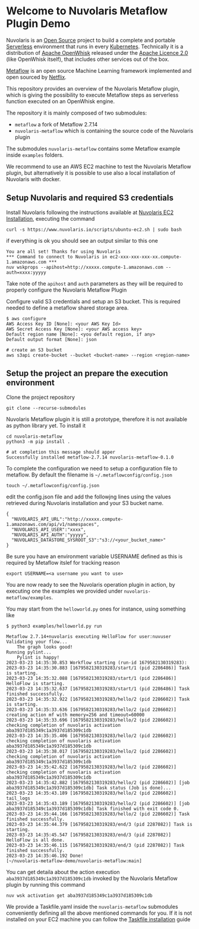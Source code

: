 <!--
  ~ Licensed to the Apache Software Foundation (ASF) under one
  ~ or more contributor license agreements.  See the NOTICE file
  ~ distributed with this work for additional information
  ~ regarding copyright ownership.  The ASF licenses this file
  ~ to you under the Apache License, Version 2.0 (the
  ~ "License"); you may not use this file except in compliance
  ~ with the License.  You may obtain a copy of the License at
  ~
  ~   http://www.apache.org/licenses/LICENSE-2.0
  ~
  ~ Unless required by applicable law or agreed to in writing,
  ~ software distributed under the License is distributed on an
  ~ "AS IS" BASIS, WITHOUT WARRANTIES OR CONDITIONS OF ANY
  ~ KIND, either express or implied.  See the License for the
  ~ specific language governing permissions and limitations
  ~ under the License.
  ~
-->
# Welcome to Nuvolaris Metaflow Plugin Demo

Nuvolaris is an [Open Source](https://opensource.org/) project to build a complete and portable [Serverless](https://martinfowler.com/articles/serverless.html) environment that runs in every [Kubernetes](https://kubernetes.io/). Technically it is a distribution of [Apache OpenWhisk](https://openwhisk.apache.org) released under the [Apache Licence 2.0](LICENSE) (like OpenWhisk itself), that includes other services out of the box.

[Metaflow](https://outerbounds.com) is an open source Machine Learning framework implemented and open sourced by [Netflix](https://github.com/Netflix/metaflow).

This repository provides an overview of the Nuvolaris Metaflow plugin, which is giving the possibility to execute Metaflow steps as serverless function executed on an OpenWhisk engine.

The repository it is mainly composed of two submodules:

- `metaflow` a fork of Metaflow 2.7.14
- `nuvolaris-metaflow` which is containing the source code of the Nuvolaris plugin

The submodules `nuvolaris-metaflow` contains some Metaflow example inside `examples` folders.

We recommend to use an AWS EC2 machine to test the Nuvolaris Metaflow plugin, but alternatively it is possible to use also a local installation of Nuvolaris with docker. 

## Setup Nuvolaris and required S3 credentials

Install Nuvolaris following the instructions available at [Nuvolaris EC2 Installation](https://www.nuvolaris.io/documentation/installation/how-to-install-on-aws-ec2), executing the command

```
curl -s https://www.nuvolaris.io/scripts/ubuntu-ec2.sh | sudo bash
```
if everything is ok you should see an output similar to this one
```
You are all set! Thanks for using Nuvolaris
*** Command to connect to Nuvolaris in ec2-xxx-xxx-xxx-xx.compute-1.amazonaws.com ***
nuv wskprops --apihost=http://xxxxx.compute-1.amazonaws.com --auth=xxxx:yyyyy
```

Take note of the `apihost` and `auth` parameters as they will be required to properly configure the Nuvolaris Metaflow Plugin

Configure valid S3 credentials and setup an S3 bucket. This is required needed to define a metaflow shared storage area.

```
$ aws configure
AWS Access Key ID [None]: <your AWS Key Id>
AWS Secret Access Key [None]: <your AWS access key>
Default region name [None]: <you default region, if any>
Default output format [None]: json

# create an S3 bucket
aws s3api create-bucket --bucket <bucket-name> --region <region-name>
```

## Setup the project an prepare the execution environment

Clone the project repository

```
git clone --recurse-submodules
```

Nuvolaris Metaflow plugin it is still a prototype, therefore it is not available as python library yet. To install it

```
cd nuvolaris-metaflow
python3 -m pip install .

# at completion this message should apper
Successfully installed metaflow-2.7.14 nuvolaris-metaflow-0.1.0
```

To complete the configuration we need to setup a configuration file to metaflow. By default the filename is `~/.metaflowconfig/config.json`

```
touch ~/.metaflowconfig/config.json
```

edit the config.json file and add the followjng lines using the values retrieved during Nuvolaris installation and your S3 bucket name.

```
{
  "NUVOLARIS_API_URL":"http://xxxxx.compute-1.amazonaws.com/api/v1/namespaces",
  "NUVOLARIS_API_USER":"xxxx",
  "NUVOLARIS_API_AUTH":"yyyyy",
  "NUVOLARIS_DATASTORE_SYSROOT_S3":"s3://<your_bucket_name>"
}
```

Be sure you have an environment variable USERNAME defined as this is required by Metaflow itslef for tracking reason
```
export USERNAME=<a username you want to use>
```

You are now ready to see the Nuvolaris operation plugin in action, by executing one the examples we provided under `nuvolaris-metaflow/examples`.

You may start from the `helloworld.py` ones for instance, using something like

```
$ python3 examples/helloworld.py run

Metaflow 2.7.14+nuvolaris executing HelloFlow for user:nuvuser
Validating your flow...
    The graph looks good!
Running pylint...
    Pylint is happy!
2023-03-23 14:35:30.853 Workflow starting (run-id 1679582130319283):
2023-03-23 14:35:30.883 [1679582130319283/start/1 (pid 2286486)] Task is starting.
2023-03-23 14:35:32.088 [1679582130319283/start/1 (pid 2286486)] HelloFlow is starting.
2023-03-23 14:35:32.637 [1679582130319283/start/1 (pid 2286486)] Task finished successfully.
2023-03-23 14:35:32.922 [1679582130319283/hello/2 (pid 2286602)] Task is starting.
2023-03-23 14:35:33.636 [1679582130319283/hello/2 (pid 2286602)] creating action mf with memory=256 and timeout=60000
2023-03-23 14:35:33.696 [1679582130319283/hello/2 (pid 2286602)] checking completion of nuvolaris activation aba3937d185349c1a3937d185309c1db
2023-03-23 14:35:35.406 [1679582130319283/hello/2 (pid 2286602)] checking completion of nuvolaris activation aba3937d185349c1a3937d185309c1db
2023-03-23 14:35:38.017 [1679582130319283/hello/2 (pid 2286602)] checking completion of nuvolaris activation aba3937d185349c1a3937d185309c1db
2023-03-23 14:35:42.622 [1679582130319283/hello/2 (pid 2286602)] checking completion of nuvolaris activation aba3937d185349c1a3937d185309c1db
2023-03-23 14:35:42.882 [1679582130319283/hello/2 (pid 2286602)] [job aba3937d185349c1a3937d185309c1db] Task status (Job is done)...
2023-03-23 14:35:43.189 [1679582130319283/hello/2 (pid 2286602)] tail_logs
2023-03-23 14:35:43.189 [1679582130319283/hello/2 (pid 2286602)] [job aba3937d185349c1a3937d185309c1db] Task finished with exit code 0.
2023-03-23 14:35:44.166 [1679582130319283/hello/2 (pid 2286602)] Task finished successfully.
2023-03-23 14:35:44.379 [1679582130319283/end/3 (pid 2287082)] Task is starting.
2023-03-23 14:35:45.547 [1679582130319283/end/3 (pid 2287082)] HelloFlow is all done.
2023-03-23 14:35:46.115 [1679582130319283/end/3 (pid 2287082)] Task finished successfully.
2023-03-23 14:35:46.192 Done!
[~/nuvolaris-metaflow-demo/nuvolaris-metaflow:main]
```

You can get detaila about the action execution `aba3937d185349c1a3937d185309c1db` invoked by the Nuvolaris Metaflow plugin by running this command
```
nuv wsk activation get aba3937d185349c1a3937d185309c1db
```

We provide a Taskfile.yaml inside the `nuvolaris-metaflow` submodules conveniently defining all the above mentioned commands for you. If it is not installed on your EC2 machine you can follow the [Taskfile installation](https://taskfile.dev/installation/) guide
